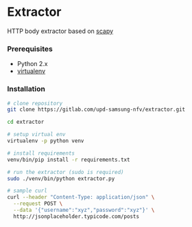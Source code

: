 # Extractor

HTTP body extractor based on [scapy](https://scapy.net/)

### Prerequisites

* Python 2.x
* [virtualenv](https://virtualenv.pypa.io/en/latest/)

### Installation

```bash
# clone repository
git clone https://gitlab.com/upd-samsung-nfv/extractor.git

cd extractor

# setup virtual env
virtualenv -p python venv

# install requirements
venv/bin/pip install -r requirements.txt

# run the extractor (sudo is required)
sudo ./venv/bin/python extractor.py

# sample curl
curl --header "Content-Type: application/json" \
  --request POST \
  --data '{"username":"xyz","password":"xyz"}' \
  http://jsonplaceholder.typicode.com/posts
```
